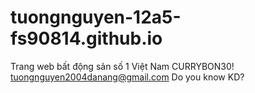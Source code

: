 # tuongnguyen-12a5-fs90814.github.io
Trang web bất động sản số 1 Việt Nam
CURRYBON30!
tuongnguyen2004danang@gmail.com
Do you know KD?
